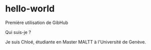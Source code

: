 # hello-world
Première utilisation de GibHub 

Qui suis-je ?

Je suis Chloé, étudiante en Master MALTT à l'Université de Genève. 
